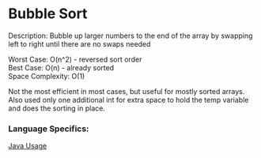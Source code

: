 # Bubble Sort

Description: Bubble up larger numbers to the end of the array by swapping left to right until there are no swaps needed

Worst Case: O(n^2) - reversed sort order\
Best Case: O(n) - already sorted\
Space Complexity: O(1)

Not the most efficient in most cases, but useful for mostly sorted arrays. Also used only one additional int for extra space to hold the temp variable and does the sorting in place.

### Language Specifics:
[Java Usage](/languages/java/java-bubble-sort.md)
